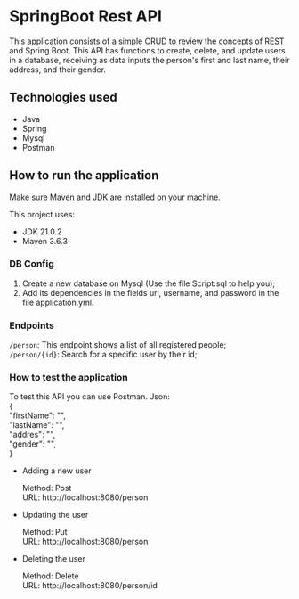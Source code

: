 # SpringBoot Rest API

This application consists of a simple CRUD to review the concepts of REST and Spring Boot. This API has functions to create, delete, and update users in a database, 
receiving as data inputs the person's first and last name, their address, and their gender.

## Technologies used

* Java
* Spring
* Mysql
* Postman

## How to run the application

Make sure Maven and JDK are installed on your machine.

This project uses: 
* JDK 21.0.2
* Maven 3.6.3

### DB Config

1. Create a new database on Mysql (Use the file Script.sql to help you);
2. Add its dependencies in the fields url, username, and password in the file application.yml.
   
### Endpoints
`/person`: This endpoint shows a list of all registered people; <br>
`/person/{id}`: Search for a specific user by their id;

### How to test the application

To test this API you can use Postman.
Json: <br> { <br>
          "firstName": "", <br>
          "lastName": "", <br>
          "addres": "", <br>
          "gender": "", <br>
      }

* Adding a new user

  Method: Post <br>
  URL: http://localhost:8080/person 


* Updating the user
  
  Method: Put <br>
  URL: http://localhost:8080/person <br>

* Deleting the user

  Method: Delete <br>
  URL: http://localhost:8080/person/id <br>


